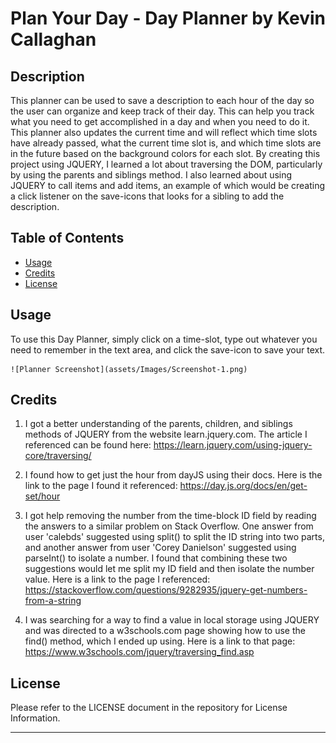 # Plan Your Day - Day Planner by Kevin Callaghan

## Description

This planner can be used to save a description to each hour of the day so the user can organize and keep track of their day.  This can help you track what you need to get accomplished in a day and when you need to do it.  This planner also updates the current time and will reflect which time slots have already passed, what the current time slot is, and which time slots are in the future based on the background colors for each slot.  By creating this project using JQUERY, I learned a lot about traversing the DOM, particularly by using the parents and siblings method.  I also learned about using JQUERY to call items and add items, an example of which would be creating a click listener on the save-icons that looks for a sibling to add the description.


## Table of Contents

- [Usage](#usage)
- [Credits](#credits)
- [License](#license)

## Usage

To use this Day Planner, simply click on a time-slot, type out whatever you need to remember in the text area, and click the save-icon to save your text.

    
    ![Planner Screenshot](assets/Images/Screenshot-1.png)


## Credits

1. I got a better understanding of the parents, children, and siblings methods of JQUERY from the website learn.jquery.com.  The article I referenced can be found here: https://learn.jquery.com/using-jquery-core/traversing/ 

2. I found how to get just the hour from dayJS using their docs.  Here is the link to the page I found it referenced: https://day.js.org/docs/en/get-set/hour 

3. I got help removing the number from the time-block ID field by reading the answers to a similar problem on Stack Overflow.  One answer from user 'calebds' suggested using split() to split the ID string into two parts, and another answer from user 'Corey Danielson' suggested using parseInt() to isolate a number.  I found that combining these two suggestions would let me split my ID field and then isolate the number value.  Here is a link to the page I referenced: https://stackoverflow.com/questions/9282935/jquery-get-numbers-from-a-string 

4. I was searching for a way to find a value in local storage using JQUERY and was directed to a w3schools.com page showing how to use the find() method, which I ended up using.  Here is a link to that page: https://www.w3schools.com/jquery/traversing_find.asp 


## License

Please refer to the LICENSE document in the repository for License Information.

---
